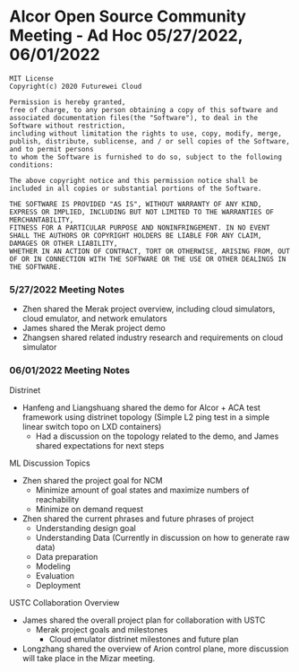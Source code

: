 # Alcor Open Source Community Meeting - Ad Hoc 05/27/2022, 06/01/2022


    MIT License
    Copyright(c) 2020 Futurewei Cloud

    Permission is hereby granted,
    free of charge, to any person obtaining a copy of this software and associated documentation files(the "Software"), to deal in the Software without restriction,
    including without limitation the rights to use, copy, modify, merge, publish, distribute, sublicense, and / or sell copies of the Software, and to permit persons
    to whom the Software is furnished to do so, subject to the following conditions:

    The above copyright notice and this permission notice shall be included in all copies or substantial portions of the Software.

    THE SOFTWARE IS PROVIDED "AS IS", WITHOUT WARRANTY OF ANY KIND, EXPRESS OR IMPLIED, INCLUDING BUT NOT LIMITED TO THE WARRANTIES OF MERCHANTABILITY,
    FITNESS FOR A PARTICULAR PURPOSE AND NONINFRINGEMENT. IN NO EVENT SHALL THE AUTHORS OR COPYRIGHT HOLDERS BE LIABLE FOR ANY CLAIM, DAMAGES OR OTHER LIABILITY,
    WHETHER IN AN ACTION OF CONTRACT, TORT OR OTHERWISE, ARISING FROM, OUT OF OR IN CONNECTION WITH THE SOFTWARE OR THE USE OR OTHER DEALINGS IN THE SOFTWARE.

### 5/27/2022 Meeting Notes
* Zhen shared the Merak project overview, including cloud simulators, cloud emulator, and network emulators
* James shared the Merak project demo
* Zhangsen shared related industry research and requirements on cloud simulator 

### 06/01/2022 Meeting Notes

Distrinet 

* Hanfeng and Liangshuang shared the demo for Alcor + ACA test framework using distrinet topology (Simple L2 ping test in a simple linear  switch topo on LXD containers) 
    * Had a discussion on the topology related to the demo, and James shared expectations for next steps 

ML Discussion Topics 

* Zhen shared the project goal for NCM
    * Minimize amount of goal states and maximize numbers of reachability 
    * Minimize on demand request 
* Zhen shared the current phrases and future phrases of project
    * Understanding design goal
    * Understanding Data  (Currently in discussion on how to generate raw data)
    * Data preparation
    * Modeling
    * Evaluation
    * Deployment 

USTC Collaboration Overview
* James shared the overall project plan for collaboration with USTC
    * Merak project goals and milestones
        * Cloud emulator distrinet milestones and future plan
* Longzhang shared the overview of Arion control plane, more discussion will take place in the Mizar meeting.
